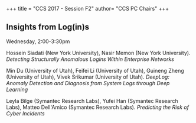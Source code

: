 +++
title = "CCS 2017 - Session F2"
author= "CCS PC Chairs"
+++
<p>
<h2>Insights from Log(in)s</h2>Wednesday, 2:00-3:30pm<p><p><div class="hanging"><span class="author">Hossein&nbsp;Siadati</span> <span class="institution">(New York University)</span>, <span class="author">Nasir&nbsp;Memon</span> <span class="institution">(New York University)</span>. <em>Detecting Structurally Anomalous Logins Within Enterprise Networks</em></div></p>
<p><div class="hanging"><span class="author">Min&nbsp;Du</span> <span class="institution">(University of Utah)</span>, <span class="author">Feifei&nbsp;Li</span> <span class="institution">(University of Utah)</span>, <span class="author">Guineng&nbsp;Zheng</span> <span class="institution">(University of Utah)</span>, <span class="author">Vivek&nbsp;Srikumar</span> <span class="institution">(University of Utah)</span>. <em>DeepLog: Anomaly Detection and Diagnosis from System Logs through Deep Learning</em></div></p>
<p><div class="hanging"><span class="author">Leyla&nbsp;Bilge</span> <span class="institution">(Symantec Research Labs)</span>, <span class="author">Yufei&nbsp;Han</span> <span class="institution">(Symantec Research Labs)</span>, <span class="author">Matteo&nbsp;Dell'Amico</span> <span class="institution">(Symantec Research Labs)</span>. <em>Predicting the Risk of Cyber Incidents</em></div></p>
